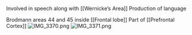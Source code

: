 Involved in speech along with [[Wernicke’s Area]]
Production of language

Brodmann areas 44 and 45 inside [[Frontal lobe]]
Part of [[Prefrontal Cortex]]
![IMG_3370.png](img_3370.png)
![IMG_3371.png](img_3371.png)
